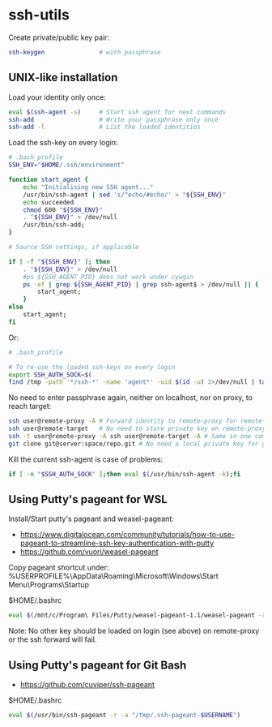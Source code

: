 # ssh-utils

Create private/public key pair:
```bash
ssh-keygen               # with passphrase
```

## UNIX-like installation

Load your identity only once:
```bash
eval $(ssh-agent -s)     # Start ssh agent for next commands
ssh-add                  # Write your passphrase only once
ssh-add -l               # List the loaded identities
```

Load the ssh-key on every login:
```bash
# .bash_profile
SSH_ENV="$HOME/.ssh/environment"

function start_agent {
    echo "Initialising new SSH agent..."
    /usr/bin/ssh-agent | sed 's/^echo/#echo/' > "${SSH_ENV}"
    echo succeeded
    chmod 600 "${SSH_ENV}"
    . "${SSH_ENV}" > /dev/null
    /usr/bin/ssh-add;
}

# Source SSH settings, if applicable

if [ -f "${SSH_ENV}" ]; then
    . "${SSH_ENV}" > /dev/null
    #ps ${SSH_AGENT_PID} does not work under cywgin
    ps -ef | grep ${SSH_AGENT_PID} | grep ssh-agent$ > /dev/null || {
        start_agent;
    }
else
    start_agent;
fi
```

Or:
```bash
# .bash_profile

# To re-use the loaded ssh-keys on every login
export SSH_AUTH_SOCK=$(
find /tmp -path '*/ssh-*' -name 'agent*' -uid $(id -u) 2>/dev/null | tail -n1)
```

No need to enter passphrase again, neither on localhost, nor on proxy, to reach target:
```bash
ssh user@remote-proxy -A # Forward identity to remote-proxy for remote-target
ssh user@remote-target   # No need to store private key on remote-proxy
ssh -t user@remote-proxy -A ssh user@remote-target -A # Same in one command
git clone git@server:space/repo.git # No need a local private key for git too
```

Kill the current ssh-agent is case of problems:
```bash
if [ -n "$SSH_AUTH_SOCK" ];then eval $(/usr/bin/ssh-agent -k);fi
```

## Using Putty's pageant for WSL

Install/Start putty's pageant and weasel-pageant:
- https://www.digitalocean.com/community/tutorials/how-to-use-pageant-to-streamline-ssh-key-authentication-with-putty
- https://github.com/vuori/weasel-pageant

Copy pageant shortcut under:<br/>
%USERPROFILE%\AppData\Roaming\Microsoft\Windows\Start Menu\Programs\Startup

$HOME/.bashrc
```bash
eval $(/mnt/c/Program\ Files/Putty/weasel-pageant-1.1/weasel-pageant -r)
```

Note: No other key should be loaded on login (see above) on remote-proxy or the ssh forward will fail.

## Using Putty's pageant for Git Bash

- https://github.com/cuviper/ssh-pageant

$HOME/.bashrc
```bash
eval $(/usr/bin/ssh-pageant -r -a "/tmp/.ssh-pageant-$USERNAME")
```
